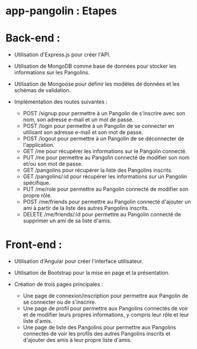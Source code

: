 # app-pangolin : Etapes

# Back-end :

* Utilisation d'Express.js pour créer l'API.

* Utilisation de MongoDB comme base de données pour stocker les informations sur les Pangolins.

* Utilisation de Mongoose pour définir les modèles de données et les schémas de validation.

* Implémentation des routes suivantes :

    * POST /signup pour permettre à un Pangolin de s'inscrire avec son nom, son adresse e-mail et un mot de passe.
    * POST /login pour permettre à un Pangolin de se connecter en utilisant son adresse e-mail et son mot de passe.
    * POST /logout pour permettre à un Pangolin de se déconnecter de l'application.
    * GET /me pour récupérer les informations sur le Pangolin connecté.
    * PUT /me pour permettre au Pangolin connecté de modifier son nom et/ou son mot de passe.
    * GET /pangolins pour récupérer la liste des Pangolins inscrits.
    * GET /pangolins/:id pour récupérer les informations sur un Pangolin spécifique.
    * PUT /me/role pour permettre au Pangolin connecté de modifier son propre rôle.
    * POST /me/friends pour permettre au Pangolin connecté d'ajouter un ami à partir de la liste des autres Pangolins inscrits.
    * DELETE /me/friends/:id pour permettre au Pangolin connecté de supprimer un ami de sa liste d'amis.

# Front-end :

* Utilisation d'Angular pour créer l'interface utilisateur.

* Utilisation de Bootstrap pour la mise en page et la présentation.

* Création de trois pages principales :
    * Une page de connexion/inscription pour permettre aux Pangolin de se connecter ou de s'inscrire.
    * Une page de profil pour permettre aux Pangolins connectés de voir et de modifier leurs propres informations, y compris leur rôle et leur liste d'amis.
    * Une page de liste des Pangolins pour permettre aux Pangolins connectés de voir les profils des autres Pangolins inscrits et d'ajouter des amis à leur propre liste d'amis.
